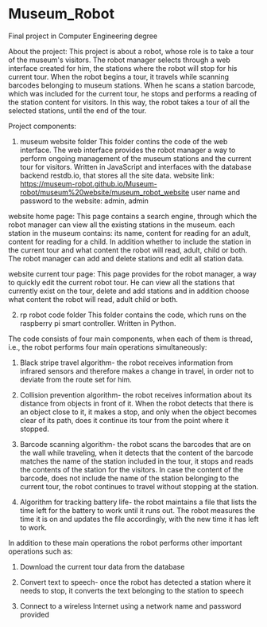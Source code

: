 # Museum_Robot
Final project in Computer Engineering degree 

About the project:
This project is about a robot, whose role is to take a tour of the museum's visitors.
The robot manager selects through a web interface created for him, the stations where
the robot will stop for his current tour.
When the robot begins a tour, it travels while scanning barcodes belonging to museum stations.
When he scans a station barcode, which was included for the current tour,
he stops and performs a reading of the station content for visitors.
In this way, the robot takes a tour of all the selected stations, until the end of the tour.


Project components:
1. museum website folder
This folder contins the code of the web interface. 
The web interface provides the robot manager a way to perform ongoing management
of the museum stations and the current tour for visitors.
Written in JavaScript and interfaces with the database backend restdb.io, that stores all the site data.
website link: https://museum-robot.github.io/Museum-robot/museum%20website/museum_robot_website
user name and password to the website: admin, admin

website home page:
This page contains a search engine, through which the robot manager can view all the existing stations in the museum.
each station in the museum contains: its name, content for reading for an adult, content for reading for a child.
In addition whether to include the station in the current tour and what content the robot will read, adult, child or both.
The robot manager can add and delete stations and edit all station data. 

website current tour page:
This page provides for the robot manager, a way to quickly edit the current robot tour.
He can view all the stations that currently exist on the tour, delete and add stations and in addition
choose what content the robot will read, adult child or both.


2. rp robot code folder
This folder contains the code, which runs on the raspberry pi smart controller. 
Written in Python.

The code consists of four main components, when each of them is thread, i.e., the robot performs four main operations simultaneously:

1. Black stripe travel algorithm- the robot receives information from infrared sensors
and therefore makes a change in travel, in order not to deviate from the route set for him.

2. Collision prevention algorithm- the robot receives information about its distance from objects in front of it. 
When the robot detects that there is an object close to it, it makes a stop, and only when the object becomes
clear of its path, does it continue its tour from the point where it stopped.

3. Barcode scanning algorithm- the robot scans the barcodes that are on the wall while traveling, 
when it detects that the content of the barcode matches the name of the station included in the tour, 
it stops and reads the contents of the station for the visitors. In case the content of the barcode, 
does not include the name of the station belonging to the current tour, the robot continues to travel without stopping at the station.

4. Algorithm for tracking battery life- the robot maintains a file that lists the time left for the battery to work until it runs out. 
The robot measures the time it is on and updates the file accordingly, with the new time it has left to work.


In addition to these main operations the robot performs other important operations such as:

1. Download the current tour data from the database

2. Convert text to speech- once the robot has detected a station where it needs to stop, it converts the text belonging to the station to speech

3. Connect to a wireless Internet using a network name and password provided
